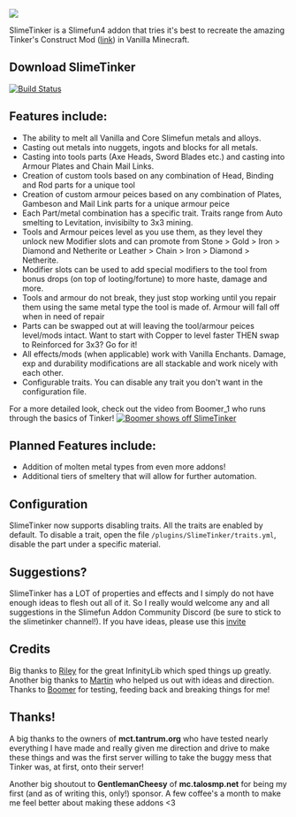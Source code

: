 ![](https://github.com/Sefiraat/SlimeTinker/blob/master/images/logo/logo_large.png?raw=true)

SlimeTinker is a Slimefun4 addon that tries it's best to recreate the amazing Tinker's Construct
Mod ([link](https://www.curseforge.com/minecraft/mc-mods/tinkers-construct)) in Vanilla Minecraft.

## Download SlimeTinker

[![Build Status](https://thebusybiscuit.github.io/builds/Sefiraat/SlimeTinker/master/badge.svg)](https://thebusybiscuit.github.io/builds/Sefiraat/SlimeTinker/master)

## Features include:

* The ability to melt all Vanilla and Core Slimefun metals and alloys.
* Casting out metals into nuggets, ingots and blocks for all metals.
* Casting into tools parts (Axe Heads, Sword Blades etc.) and casting into Armour Plates and Chain Mail Links.
* Creation of custom tools based on any combination of Head, Binding and Rod parts for a unique tool
* Creation of custom armour peices based on any combination of Plates, Gambeson and Mail Link parts for a unique armour
  peice
* Each Part/metal combination has a specific trait. Traits range from Auto smelting to Levitation, invisibilty to 3x3
  mining.
* Tools and Armour peices level as you use them, as they level they unlock new Modifier slots and can promote from
  Stone > Gold > Iron > Diamond and Netherite or Leather > Chain > Iron > Diamond > Netherite.
* Modifier slots can be used to add special modifiers to the tool from bonus drops (on top of looting/fortune) to more
  haste, damage and more.
* Tools and armour do not break, they just stop working until you repair them using the same metal type the tool is made
  of. Armour will fall off when in need of repair
* Parts can be swapped out at will leaving the tool/armour peices level/mods intact. Want to start with Copper to level
  faster THEN swap to Reinforced for 3x3? Go for it!
* All effects/mods (when applicable) work with Vanilla Enchants. Damage, exp and durability modifications are all
  stackable and work nicely with each other.
* Configurable traits. You can disable any trait you don't want in the configuration file.

For a more detailed look, check out the video from Boomer_1 who runs through the basics of Tinker!
[![Boomer shows off SlimeTinker](https://res.cloudinary.com/marcomontalbano/image/upload/v1626509062/video_to_markdown/images/youtube--gAUoxj-h26s-c05b58ac6eb4c4700831b2b3070cd403.jpg)](https://youtu.be/gAUoxj-h26s "Boomer shows off SlimeTinker")

## Planned Features include:

* Addition of molten metal types from even more addons!
* Additional tiers of smeltery that will allow for further automation.

## Configuration

SlimeTinker now supports disabling traits. All the traits are enabled by default. To disable a trait, open the file `/plugins/SlimeTinker/traits.yml`, disable the part under a specific material.

## Suggestions?

SlimeTinker has a LOT of properties and effects and I simply do not have enough ideas to flesh out all of it. So I
really would welcome any and all suggestions in the Slimefun Addon Community Discord (be sure to stick to the
slimetinker channel!). If you have ideas, please use this [invite](https://discord.gg/J4KurMDCKU)

## Credits

Big thanks to [Riley](https://github.com/Mooy1) for the great InfinityLib which sped things up greatly. Another big
thanks to [Martin](https://github.com/martinbrom) who helped us out with ideas and direction. Thanks
to [Boomer](https://www.youtube.com/channel/UC2ZmER18YBRYube-62-JVpA) for testing, feeding back and breaking things for
me!


## Thanks!

A big thanks to the owners of **mct.tantrum.org** who have tested nearly everything I have made and really given me direction and drive to make these things and was the first server willing to take the buggy mess that Tinker was, at first, onto their server!

Another big shoutout to **GentlemanCheesy** of **mc.talosmp.net** for being my first (and as of writing this, only!) sponsor. A few coffee's a month to make me feel better about making these addons <3
